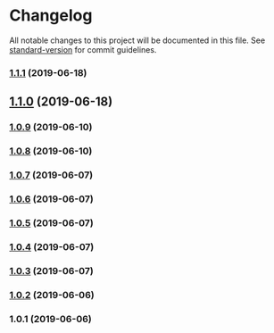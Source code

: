 # Changelog

All notable changes to this project will be documented in this file. See [standard-version](https://github.com/conventional-changelog/standard-version) for commit guidelines.

### [1.1.1](https://github.com/web-west/generate-soroban-training/compare/v1.1.0...v1.1.1) (2019-06-18)



## [1.1.0](https://github.com/web-west/generate-soroban-training/compare/v1.0.9...v1.1.0) (2019-06-18)



### [1.0.9](https://github.com/web-west/generate-soroban-training/compare/v1.0.8...v1.0.9) (2019-06-10)



### [1.0.8](https://github.com/web-west/generate-soroban-training/compare/v1.0.7...v1.0.8) (2019-06-10)



### [1.0.7](https://github.com/web-west/generate-soroban-training/compare/v1.0.6...v1.0.7) (2019-06-07)



### [1.0.6](https://github.com/web-west/generate-soroban-training/compare/v1.0.5...v1.0.6) (2019-06-07)



### [1.0.5](https://github.com/web-west/generate-soroban-training/compare/v1.0.4...v1.0.5) (2019-06-07)



### [1.0.4](https://github.com/web-west/generate-soroban-training/compare/v1.0.3...v1.0.4) (2019-06-07)



### [1.0.3](https://github.com/web-west/generate-soroban-training/compare/v1.0.2...v1.0.3) (2019-06-07)



### [1.0.2](https://github.com/web-west/generate-soroban-training/compare/v1.0.1...v1.0.2) (2019-06-06)



### 1.0.1 (2019-06-06)
